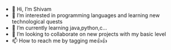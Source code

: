 - 👋 Hi, I’m Shivam
- 👀 I’m interested in programming languages and learning new technological quests
- 🌱 I’m currently learning java,python,c...
- 💞️ I’m looking to collaborate on new projects with my basic level
- 📫 How to reach me by tagging me👍👍

<!---
ULSTC/ULSTC is a ✨ special ✨ repository because its `README.md` (this file) appears on your GitHub profile.
You can click the Preview link to take a look at your changes.
--->
